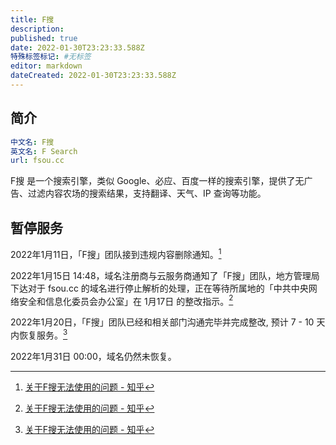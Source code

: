 ```yaml
---
title: F搜
description:
published: true
date: 2022-01-30T23:23:33.588Z
特殊标签标记: #无标签
editor: markdown
dateCreated: 2022-01-30T23:23:33.588Z
---
```


## 简介

```YAML
中文名: F搜
英文名: F Search
url: fsou.cc
```

F搜 是一个搜索引擎，类似 Google、必应、百度一样的搜索引擎，提供了无广告、过滤内容农场的搜索结果，支持翻译、天气、IP 查询等功能。

## 暂停服务

2022年1月11日，「F搜」团队接到违规内容删除通知。[^458001278]

2022年1月15日 14:48，域名注册商与云服务商通知了「F搜」团队，地方管理局下达对于 fsou.cc 的域名进行停止解析的处理，正在等待所属地的「中共中央网络安全和信息化委员会办公室」在 1月17日 的整改指示。[^458001278]

2022年1月20日，「F搜」团队已经和相关部门沟通完毕并完成整改, 预计 7 - 10 天内恢复服务。[^458001278]

[^458001278]: [关于F搜无法使用的问题 - 知乎](https://web.archive.org/web/20220130155719/https://zhuanlan.zhihu.com/p/458001278)

2022年1月31日 00:00，域名仍然未恢复。
